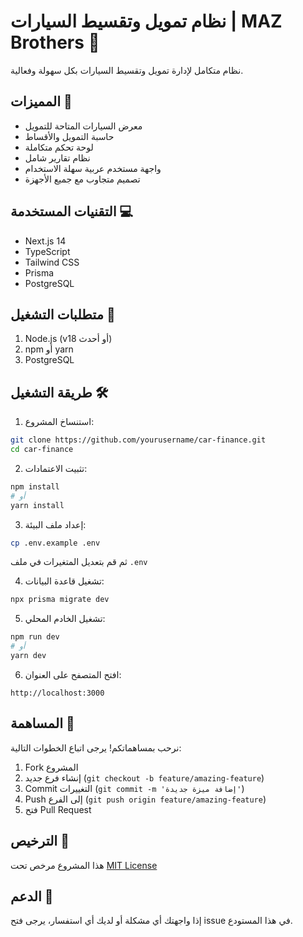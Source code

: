 # نظام تمويل وتقسيط السيارات | MAZ Brothers 🚗

نظام متكامل لإدارة تمويل وتقسيط السيارات بكل سهولة وفعالية.

## المميزات 🌟

- معرض السيارات المتاحة للتمويل
- حاسبة التمويل والأقساط
- لوحة تحكم متكاملة
- نظام تقارير شامل
- واجهة مستخدم عربية سهلة الاستخدام
- تصميم متجاوب مع جميع الأجهزة

## التقنيات المستخدمة 💻

- Next.js 14
- TypeScript
- Tailwind CSS
- Prisma
- PostgreSQL

## متطلبات التشغيل 🚀

1. Node.js (v18 أو أحدث)
2. npm أو yarn
3. PostgreSQL

## طريقة التشغيل 🛠️

1. استنساخ المشروع:
```bash
git clone https://github.com/yourusername/car-finance.git
cd car-finance
```

2. تثبيت الاعتمادات:
```bash
npm install
# أو
yarn install
```

3. إعداد ملف البيئة:
```bash
cp .env.example .env
```
ثم قم بتعديل المتغيرات في ملف `.env`

4. تشغيل قاعدة البيانات:
```bash
npx prisma migrate dev
```

5. تشغيل الخادم المحلي:
```bash
npm run dev
# أو
yarn dev
```

6. افتح المتصفح على العنوان:
```
http://localhost:3000
```

## المساهمة 🤝

نرحب بمساهماتكم! يرجى اتباع الخطوات التالية:

1. Fork المشروع
2. إنشاء فرع جديد (`git checkout -b feature/amazing-feature`)
3. Commit التغييرات (`git commit -m 'إضافة ميزة جديدة'`)
4. Push إلى الفرع (`git push origin feature/amazing-feature`)
5. فتح Pull Request

## الترخيص 📝

هذا المشروع مرخص تحت [MIT License](LICENSE)

## الدعم 💬

إذا واجهتك أي مشكلة أو لديك أي استفسار، يرجى فتح issue في هذا المستودع.
